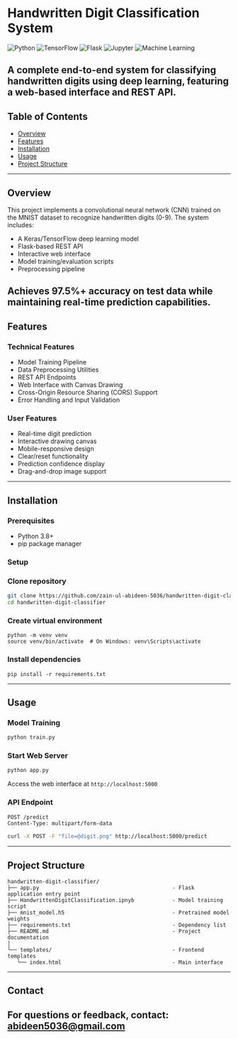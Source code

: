 # Handwritten Digit Classification System

![Python](https://img.shields.io/badge/Python-3.8%2B-blue)
![TensorFlow](https://img.shields.io/badge/TensorFlow-2.0%2B-orange)
![Flask](https://img.shields.io/badge/Flask-2.0%2B-lightgrey)
![Jupyter](https://img.shields.io/badge/Jupyter-Notebook-orange)
![Machine Learning](https://img.shields.io/badge/Machine-Learning-brightgreen)

A complete end-to-end system for classifying handwritten digits using deep learning, featuring a web-based interface and REST API.
---

## Table of Contents
- [Overview](#overview)
- [Features](#features)
- [Installation](#installation)
- [Usage](#usage)
- [Project Structure](#project-structure)
---

## Overview
This project implements a convolutional neural network (CNN) trained on the MNIST dataset to recognize handwritten digits (0-9). The system includes:

- A Keras/TensorFlow deep learning model
- Flask-based REST API
- Interactive web interface
- Model training/evaluation scripts
- Preprocessing pipeline

Achieves 97.5%+ accuracy on test data while maintaining real-time prediction capabilities.
---

## Features

### Technical Features
- Model Training Pipeline
- Data Preprocessing Utilities
- REST API Endpoints
- Web Interface with Canvas Drawing
- Cross-Origin Resource Sharing (CORS) Support
- Error Handling and Input Validation

### User Features
- Real-time digit prediction
- Interactive drawing canvas
- Mobile-responsive design
- Clear/reset functionality
- Prediction confidence display
- Drag-and-drop image support
---

## Installation

### Prerequisites
- Python 3.8+
- pip package manager

### Setup

### Clone repository
```bash
git clone https://github.com/zain-ul-abideen-5036/handwritten-digit-classifier.git
cd handwritten-digit-classifier
```

### Create virtual environment
```
python -m venv venv
source venv/bin/activate  # On Windows: venv\Scripts\activate
```

### Install dependencies
```
pip install -r requirements.txt
```
---

## Usage

### Model Training
```bash
python train.py
```

### Start Web Server
```bash
python app.py
```

Access the web interface at ```http://localhost:5000```

### API Endpoint
```bash
POST /predict
Content-Type: multipart/form-data

curl -X POST -F "file=@digit.png" http://localhost:5000/predict
```
---

## Project Structure
```
handwritten-digit-classifier/
├── app.py                                          - Flask application entry point
├── HandwrittenDigitClassification.ipnyb            - Model training script
├── mnist_model.h5                                  - Pretrained model weights
├── requirements.txt                                - Dependency list
├── README.md                                       - Project documentation
│
└── templates/                                      - Frontend templates
   └── index.html                                   - Main interface
```

---

## Contact
For questions or feedback, contact: abideen5036@gmail.com
---

